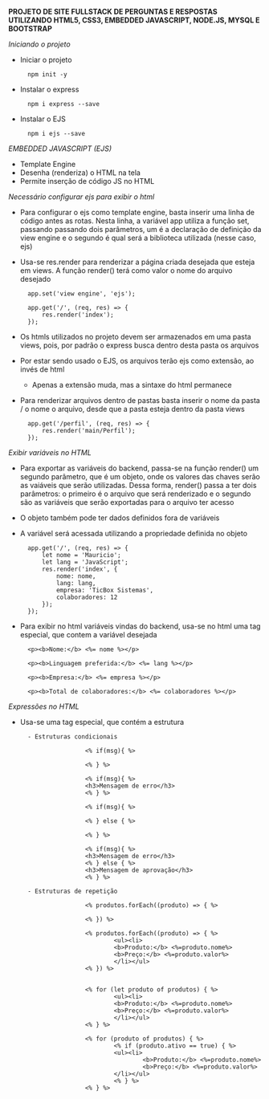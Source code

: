 **PROJETO DE SITE FULLSTACK DE PERGUNTAS E RESPOSTAS UTILIZANDO HTML5, CSS3, EMBEDDED JAVASCRIPT, NODE.JS, MYSQL E BOOTSTRAP**

*Iniciando o projeto*

- Iniciar o projeto

        npm init -y

- Instalar o express

        npm i express --save

- Instalar o EJS

        npm i ejs --save

*EMBEDDED JAVASCRIPT (EJS)*

- Template Engine
- Desenha (renderiza) o HTML na tela
- Permite inserção de código JS no HTML

*Necessário configurar ejs para exibir o html*

- Para configurar o ejs como template engine, basta inserir uma linha de código antes as rotas. Nesta linha, a variável app utiliza a função set, passando passando dois parâmetros, um é a declaração de definição da view engine e o segundo é qual será a biblioteca utilizada (nesse caso, ejs)
- Usa-se res.render para renderizar a página criada desejada que esteja em views. A função render() terá como valor o nome do arquivo desejado

        app.set('view engine', 'ejs');

        app.get('/', (req, res) => {
            res.render('index');
        });

- Os htmls utilizados no projeto devem ser armazenados em uma pasta views, pois, por padrão o express busca dentro desta pasta os arquivos
- Por estar sendo usado o EJS, os arquivos terão ejs como extensão, ao invés de html
    - Apenas a extensão muda, mas a sintaxe do html permanece
- Para renderizar arquivos dentro de pastas basta inserir o nome da pasta / o nome o arquivo, desde que a pasta esteja dentro da pasta views

        app.get('/perfil', (req, res) => {
            res.render('main/Perfil');
        });

*Exibir variáveis no HTML*

- Para exportar as variáveis do backend, passa-se na função render() um segundo parâmetro, que é um objeto, onde os valores das chaves serão as vaiáveis que serão utilizadas. Dessa forma, render() passa a ter dois parâmetros: o primeiro é o arquivo que será renderizado e o segundo são as variáveis que serão exportadas para o arquivo ter acesso
- O objeto também pode ter dados definidos fora de variáveis
- A variável será acessada utilizando a propriedade definida no objeto

        app.get('/', (req, res) => {
            let nome = 'Mauricio';
            let lang = 'JavaScript';
            res.render('index', {
                nome: nome,
                lang: lang,
                empresa: 'TicBox Sistemas',
                colaboradores: 12
            });
        });

- Para exibir no html variáveis vindas do backend, usa-se no html uma tag especial, que contem a variável desejada

        <p><b>Nome:</b> <%= nome %></p>

        <p><b>Linguagem preferida:</b> <%= lang %></p>

        <p><b>Empresa:</b> <%= empresa %></p>

        <p><b>Total de colaboradores:</b> <%= colaboradores %></p>

*Expressões no HTML*

- Usa-se uma tag especial, que contém a estrutura

        - Estruturas condicionais
                
                        <% if(msg){ %>
                        
                        <% } %>
                        
                        <% if(msg){ %>
                        <h3>Mensagem de erro</h3>
                        <% } %>

                        <% if(msg){ %>

                        <% } else { %>

                        <% } %>

                        <% if(msg){ %>
                        <h3>Mensagem de erro</h3>
                        <% } else { %>
                        <h3>Mensagem de aprovação</h3>
                        <% } %>
        
        - Estruturas de repetição

                        <% produtos.forEach((produto) => { %>

                        <% }) %>
                        
                        <% produtos.forEach((produto) => { %>
                                <ul><li>
                                <b>Produto:</b> <%=produto.nome%>
                                <b>Preço:</b> <%=produto.valor%>
                                </li></ul>
                        <% }) %>


                        <% for (let produto of produtos) { %>
                                <ul><li>
                                <b>Produto:</b> <%=produto.nome%>
                                <b>Preço:</b> <%=produto.valor%>
                                </li></ul>
                        <% } %>

                        <% for (produto of produtos) { %>
                                <% if (produto.ativo == true) { %>
                                <ul><li>
                                        <b>Produto:</b> <%=produto.nome%>
                                        <b>Preço:</b> <%=produto.valor%>
                                </li></ul>
                                <% } %>
                        <% } %>